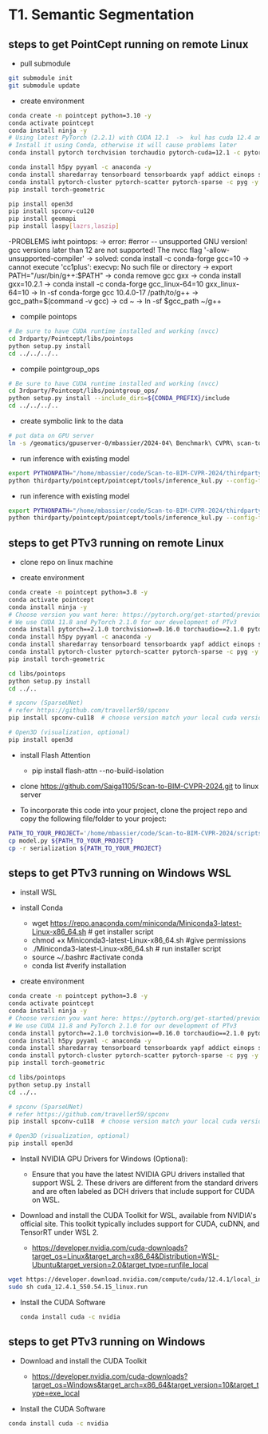# T1. Semantic Segmentation

## steps to get PointCept running on remote Linux
- pull submodule
```bash
git submodule init
git submodule update
```
- create environment

```bash
conda create -n pointcept python=3.10 -y
conda activate pointcept
conda install ninja -y
# Using latest PyTorch (2.2.1) with CUDA 12.1  ->  kul has cuda 12.4 and torch 2.2.2, gcc (GCC) 13.2.1 
# Install it using Conda, otherwise it will cause problems later
conda install pytorch torchvision torchaudio pytorch-cuda=12.1 -c pytorch -c nvidia

conda install h5py pyyaml -c anaconda -y
conda install sharedarray tensorboard tensorboardx yapf addict einops scipy plyfile termcolor timm -c conda-forge -y
conda install pytorch-cluster pytorch-scatter pytorch-sparse -c pyg -y
pip install torch-geometric

pip install open3d
pip install spconv-cu120
pip install geomapi
pip install laspy[lazrs,laszip]

```
-PROBLEMS iwht pointops:
    -> error: #error -- unsupported GNU version! gcc versions later than 12 are not supported! The nvcc flag '-allow-unsupported-compiler' -> solved: conda install -c conda-forge gcc=10
     -> cannot execute 'cc1plus': execvp: No such file or directory -> export PATH="/usr/bin/g++:$PATH"
     -> conda remove gcc gxx -> conda install gxx=10.2.1
     -> conda install -c conda-forge gcc_linux-64=10 gxx_linux-64=10
     -> ln -sf conda-forge gcc 10.4.0-17 /path/to/g++
    -> gcc_path=$(command -v gcc)
    -> cd ~
    -> ln -sf $gcc_path ~/g++



- compile pointops
```bash
# Be sure to have CUDA runtime installed and working (nvcc)
cd 3rdparty/Pointcept/libs/pointops
python setup.py install
cd ../../../..
```
- compile pointgroup_ops
```bash
# Be sure to have CUDA runtime installed and working (nvcc)
cd 3rdparty/Pointcept/libs/pointgroup_ops/
python setup.py install --include_dirs=${CONDA_PREFIX}/include  
cd ../../../..
```

- create symbolic link to the data
```bash
# put data on GPU server
ln -s /geomatics/gpuserver-0/mbassier/2024-04\ Benchmark\ CVPR\ scan-to-BIM/ data
```

- run inference with existing model
```bash
export PYTHONPATH="/home/mbassier/code/Scan-to-BIM-CVPR-2024/thirdparty:$PYTHONPATH" # python path needs to be explicity located as submodule is otherwise not recognised
python thirdparty/pointcept/pointcept/tools/inference_kul.py --config-file configs/kul/kul-pt-v3-base.py --options save_path=../../data/t1_data_test/result weight=../../data/t1_data_test/model/model_best.pth
```

- run inference with existing model
```bash
export PYTHONPATH="/home/mbassier/code/Scan-to-BIM-CVPR-2024/thirdparty:$PYTHONPATH" # python path needs to be explicity located as submodule is otherwise not recognised
python thirdparty/pointcept/pointcept/tools/inference_kul.py --config-file configs/kul/kul-pt-v3-base.py --options save_path=../../data/t1_data_test/result weight=../../data/t1_data_test/model/model_best.pth
```

## steps to get PTv3 running on remote Linux

- clone repo on linux machine

- create environment
```bash
conda create -n pointcept python=3.8 -y
conda activate pointcept
conda install ninja -y
# Choose version you want here: https://pytorch.org/get-started/previous-versions/
# We use CUDA 11.8 and PyTorch 2.1.0 for our development of PTv3
conda install pytorch==2.1.0 torchvision==0.16.0 torchaudio==2.1.0 pytorch-cuda=11.8 -c pytorch -c nvidia
conda install h5py pyyaml -c anaconda -y
conda install sharedarray tensorboard tensorboardx yapf addict einops scipy plyfile termcolor timm -c conda-forge -y
conda install pytorch-cluster pytorch-scatter pytorch-sparse -c pyg -y
pip install torch-geometric

cd libs/pointops
python setup.py install
cd ../..

# spconv (SparseUNet)
# refer https://github.com/traveller59/spconv
pip install spconv-cu118  # choose version match your local cuda version

# Open3D (visualization, optional)
pip install open3d
```
- install Flash Attention
    - pip install flash-attn --no-build-isolation

- clone https://github.com/Saiga1105/Scan-to-BIM-CVPR-2024.git to linux server

- To incorporate this code into your project, clone the project repo and copy the following file/folder to your project:
```bash
PATH_TO_YOUR_PROJECT='/home/mbassier/code/Scan-to-BIM-CVPR-2024/scripts'
cp model.py ${PATH_TO_YOUR_PROJECT} 
cp -r serialization ${PATH_TO_YOUR_PROJECT}
```


## steps to get PTv3 running on Windows WSL

- install WSL
- install Conda
    - wget https://repo.anaconda.com/miniconda/Miniconda3-latest-Linux-x86_64.sh # get installer script
    - chmod +x Miniconda3-latest-Linux-x86_64.sh #give permissions
    - ./Miniconda3-latest-Linux-x86_64.sh # run installer script
    - source ~/.bashrc #activate conda
    - conda list #verify installation

- create environment
```bash
conda create -n pointcept python=3.8 -y
conda activate pointcept
conda install ninja -y
# Choose version you want here: https://pytorch.org/get-started/previous-versions/
# We use CUDA 11.8 and PyTorch 2.1.0 for our development of PTv3
conda install pytorch==2.1.0 torchvision==0.16.0 torchaudio==2.1.0 pytorch-cuda=11.8 -c pytorch -c nvidia
conda install h5py pyyaml -c anaconda -y
conda install sharedarray tensorboard tensorboardx yapf addict einops scipy plyfile termcolor timm -c conda-forge -y
conda install pytorch-cluster pytorch-scatter pytorch-sparse -c pyg -y
pip install torch-geometric

cd libs/pointops
python setup.py install
cd ../..

# spconv (SparseUNet)
# refer https://github.com/traveller59/spconv
pip install spconv-cu118  # choose version match your local cuda version

# Open3D (visualization, optional)
pip install open3d
```

- Install NVIDIA GPU Drivers for Windows (Optional):
    - Ensure that you have the latest NVIDIA GPU drivers installed that support WSL 2. These drivers are different from the standard drivers and are often labeled as DCH drivers that include support for CUDA on WSL.

- Download and install the CUDA Toolkit for WSL, available from NVIDIA's official site. This toolkit typically includes support for CUDA, cuDNN, and TensorRT under WSL 2.
    - https://developer.nvidia.com/cuda-downloads?target_os=Linux&target_arch=x86_64&Distribution=WSL-Ubuntu&target_version=2.0&target_type=runfile_local
```bash
wget https://developer.download.nvidia.com/compute/cuda/12.4.1/local_installers/cuda_12.4.1_550.54.15_linux.run
sudo sh cuda_12.4.1_550.54.15_linux.run
```

- Install the CUDA Software
    ```bash
    conda install cuda -c nvidia
    ```

## steps to get PTv3 running on Windows
- Download and install the CUDA Toolkit
    - https://developer.nvidia.com/cuda-downloads?target_os=Windows&target_arch=x86_64&target_version=10&target_type=exe_local

- Install the CUDA Software
```bash
conda install cuda -c nvidia
```